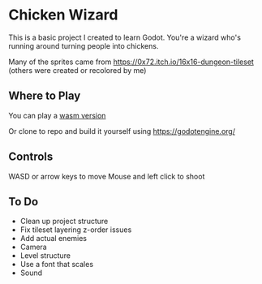 # Chicken Wizard

This is a basic project I created to learn Godot. You're a wizard who's running around turning people into chickens.

Many of the sprites came from https://0x72.itch.io/16x16-dungeon-tileset (others were created or recolored by me)

## Where to Play

You can play a [wasm version](https://c-werner.github.io/chicken-wizard/)

Or clone to repo and build it yourself using https://godotengine.org/

## Controls
WASD or arrow keys to move
Mouse and left click to shoot


## To Do

- Clean up project structure
- Fix tileset layering z-order issues
- Add actual enemies
- Camera
- Level structure
- Use a font that scales
- Sound




